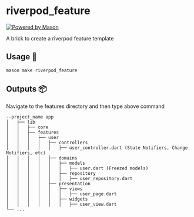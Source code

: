# riverpod_feature

[![Powered by Mason](https://img.shields.io/endpoint?url=https%3A%2F%2Ftinyurl.com%2Fmason-badge)](https://github.com/felangel/mason)

A brick to create a riverpod feature template

## Usage 🚀

```
mason make riverpod_feature
```

## Outputs 📦

Navigate to the features directory and then type above command

```
--project_name app
│   ├── lib
│   │   ├── core
│   │   ├── features
│   │   │   ├── user
│   │   │   │   ├── controllers
│   │   │   │   │   ├── user_controller.dart (State Notifiers, Change Notifiers, etc)
│   │   │   │   ├── domains
│   │   │   │   │   ├── models
│   │   │   │   │   │   ├── user.dart (Freezed models)
│   │   │   │   │   ├── repository
│   │   │   │   │   │   ├── user_repository.dart
│   │   │   │   ├── presentation
│   │   │   │   │   ├── views
│   │   │   │   │   │   ├── user_page.dart
│   │   │   │   │   ├── widgets
│   │   │   │   │   │   ├── user_view.dart
└── ...
```
